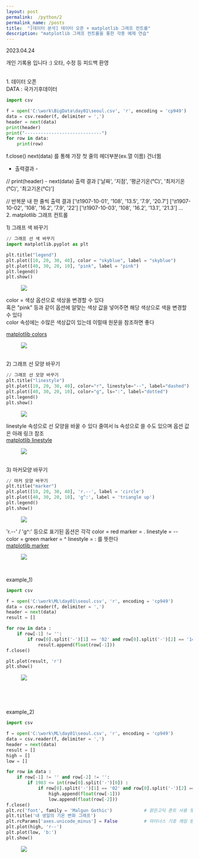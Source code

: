 ```yaml
---
layout: post
permalink:  /python/2
permalink_name: /posts
title:  "[데이터 분석] 데이터 오픈 + matplotlib 그래프 컨트롤"
description: "matplotlib 그래프 컨트롤을 통한 각종 예제 연습"
---
```


<p class="date">2023.04.24</p>

<p class="caution">개인 기록용 입니다 :)
오타, 수정 등 피드백 환영</p>
<br>
<span class="mini-title">1. 데이터 오픈</span>
<br>
DATA : 국가기후데이터

```python
import csv

f = open('C:\work\BigData\day01\seoul.csv', 'r', encoding = 'cp949')
data = csv.reader(f, delimiter = ',')
header = next(data)
print(header)
print("-----------------------------")
for row in data:
    print(row)
```

f.close()
next(data) 를 통해
가장 첫 줄의 헤더부분(ex.열 이름) 건너뜀
<br>
- 출력결과 -

// print(header) - next(data) 출력 결과
['날짜', '지점', '평균기온(℃)', '최저기온(℃)', '최고기온(℃)']

// 반복문 내 한 줄씩 출력 결과
['\t1907-10-01', '108', '13.5', '7.9', '20.7']
['\t1907-10-02', '108', '16.2', '7.9', '22']
['\t1907-10-03', '108', '16.2', '13.1', '21.3']
...
​
<br>
<span class="mini-title">2. matplotlib 그래프 컨트롤</span>
<br>
<div class="mini-sub">1) 그래프 색 바꾸기</div>

```python
// 그래프 선 색 바꾸기
import matplotlib.pyplot as plt

plt.title("legend")
plt.plot([10, 20, 30, 40], color = "skyblue", label = "skyblue")
plt.plot([40, 30, 20, 10], "pink", label = "pink")
plt.legend()
plt.show()
```

<figure class="fig">
<img class="image" src="../contents/imgs/python_2/1.png">
</figure>
color = 색상
옵션으로 색상을 변경할 수 있다<br>
혹은 "pink" 등과 같이
옵션에 알맞는 색상 값을 넣어주면
해당 색상으로 색을 변경할 수 있다<br>
color 속성에는 수많은 색상값이 있는데
이럴때 원문을 참조하면 좋다

<a class="post_link" href="https://matplotlib.org/stable/gallery/color/named_colors.html">matplotlib colors</a>
<figure class="fig">
<img class="image" src="../contents/imgs/python_2/2.jpg">
</figure>

<br>
<div class="mini-sub">2) 그래프 선 모양 바꾸기</div>

```python
// 그래프 선 모양 바꾸기
plt.title("linestyle")
plt.plot([10, 20, 30, 40], color="r", linestyle="--", label="dashed")
plt.plot([40, 30, 20, 10], color="g", ls=":", label="dotted")
plt.legend()
plt.show()
```
<figure class="fig">
<img class="image" src="../contents/imgs/python_2/3.png">
</figure>

linestyle 속성으로 선 모양을 바꿀 수 있다
줄여서 ls 속성으로 쓸 수도 있으며
옵션 값은 아래 링크 참조<br>
​<a class="post_link" href="https://matplotlib.org/stable/gallery/lines_bars_and_markers/linestyles.html#linestyles">matplotlib linestyle</a>
<figure class="fig">
<img class="image" src="../contents/imgs/python_2/4.jpg">
</figure>
<br>

<div class="mini-sub">3) 마커모양 바꾸기</div>

```python
// 마커 모양 바꾸기
plt.title("marker")
plt.plot([10, 20, 30, 40], 'r.--', label = 'circle')
plt.plot([40, 30, 20, 10], 'g^:', label = 'triangle up')
plt.legend()
plt.show()
```

<figure class="fig">
<img class="image" src="../contents/imgs/python_2/5.png">
</figure>
'r.--' / 'g^:'
등으로 표기된 옵션은 각각
color = red
marker = .
linestyle = --<br>
color = green
marker = ^
linestyle = :
를 뜻한다<br>
<a class="post_link" href="https://matplotlib.org/stable/gallery/lines_bars_and_markers/scatter_star_poly.html">matplotlib marker</a>
<figure class="fig">
<img class="image" src="../contents/imgs/python_2/6.jpg">
</figure>
​

<span class="caution">example_1)</span>

```python
import csv

f = open('C:\work\ML\day01\seoul.csv', 'r', encoding = 'cp949')
data = csv.reader(f, delimiter = ',')
header = next(data)
result = []

for row in data :
    if row[-1] != '':
        if row[0].split('-')[1] == '02' and row[0].split('-')[2] == '14':
            result.append(float(row[-1]))
f.close()

plt.plot(result, 'r')
plt.show()
```
<figure class="fig">
<img class="image" src="../contents/imgs/python_2/7.png">
</figure>

​<br>

​

<span class="caution">example_2)</span>

```python
import csv

f = open('C:\work\ML\day01\seoul.csv', 'r', encoding = 'cp949')
data = csv.reader(f, delimiter = ',')
header = next(data)
result = []
high = []
low = []

for row in data :
    if row[-1] != '' and row[-2] != '':
        if 1983 <= int(row[0].split('-')[0]) :
            if row[0].split('-')[1] == '02' and row[0].split('-')[2] == '14':
                high.append(float(row[-1]))
                low.append(float(row[-2]))
f.close()
plt.rc('font', family = 'Malgun Gothic')            # 맑은고딕 폰트 사용 및 한글 사용 가능
plt.title('내 생일의 기온 변화 그래프')
plt.rcParams['axes.unicode_minus'] = False          # 마이너스 기호 깨짐 방지
plt.plot(high, 'r--')
plt.plot(low, 'b:')
plt.show()
```

<figure class="fig">
<img class="image" src="../contents/imgs/python_2/8.png">
</figure>